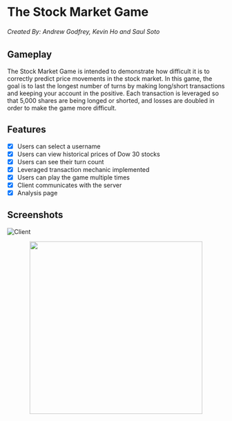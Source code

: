 # The Stock Market Game
###### Created By: Andrew Godfrey, Kevin Ho and Saul Soto ######

## Gameplay

The Stock Market Game is intended to demonstrate how difficult it is to correctly predict price movements in the stock market. In this game, the goal is to last the longest number of turns by making long/short transactions and keeping your account in the positive. Each transaction is leveraged so that 5,000 shares are being longed or shorted, and losses are doubled in order to make the game more difficult.

## Features

- [X] Users can select a username
- [X] Users can view historical prices of Dow 30 stocks
- [X] Users can see their turn count
- [X] Leveraged transaction mechanic implemented
- [X] Users can play the game multiple times
- [X] Client communicates with the server
- [X] Analysis page

## Screenshots
![Client](https://github.com/agodfrey3/software_engineering_final/blob/master/software_engineering_final/Screenshots/Client.png)
<p align="center">
  <img width="400" height="400" src="https://github.com/agodfrey3/software_engineering_final/blob/master/software_engineering_final/Screenshots/Analysis.png">
</p>
